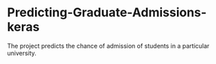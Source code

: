 # Predicting-Graduate-Admissions-keras
The project predicts the chance of admission of students in a particular university.
